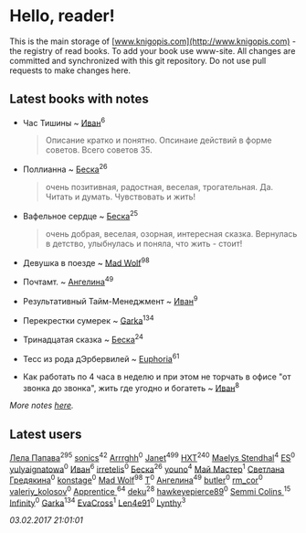 # Hello, reader!
This is the main storage of [www.knigopis.com](http://www.knigopis.com) - the registry of read books.
To add your book use www-site. All changes are committed and synchronized with this git repository.
Do not use pull requests to make changes here.


## Latest books with notes
* Час Тишины ~ [Иван](users/111/111223381196748176136-google)<sup>6</sup>
    > Описание кратко и понятно. Опсинаие действий в форме советов. Всего советов 35.

* Поллианна ~ [Беска](users/157/1577468-vkontakte)<sup>26</sup>
    > очень позитивная, радостная, веселая, трогательная. Да. Читать и думать. Чувствовать и жить!

* Вафельное сердце ~ [Беска](users/157/1577468-vkontakte)<sup>25</sup>
    > очень добрая, веселая, озорная, интересная сказка. Вернулась в детство, улыбнулась и поняла, что жить - стоит!

* Девушка в поезде ~ [Mad Wolf](users/947/94738840-vkontakte)<sup>98</sup>

* Почтамт. ~ [Ангелина](users/837/83788782-vkontakte)<sup>49</sup>

* Результативный Тайм-Менеджмент ~ [Иван](users/111/111223381196748176136-google)<sup>9</sup>

* Перекрестки сумерек ~ [Garka](users/115/115753719718250012620-google)<sup>134</sup>

* Тринадцатая сказка ~ [Беска](users/157/1577468-vkontakte)<sup>24</sup>

* Тесс из рода дЭрбервилей ~ [Euphoria](users/106/106304994652616315178-google)<sup>61</sup>

* Как работать по 4 часа в неделю и при этом не торчать в офисе "от звонка до звонка", жить где угодно и богатеть ~ [Иван](users/111/111223381196748176136-google)<sup>8</sup>


_More notes [here](latest_books_with_notes.md)._


## Latest users
[Лела Папава](users/761/76187635-vkontakte)<sup>295</sup> 
[sonics](users/588/5880221-vkontakte)<sup>42</sup> 
[Arrrghh](users/314/314964649-yandex)<sup>0</sup> 
[Janet](users/205/20565064-vkontakte)<sup>499</sup> 
[HXT](users/100/100002563462782-facebook)<sup>240</sup> 
[Maelys Stendhal](users/152/152183909-vkontakte)<sup>4</sup> 
[ES](users/106/106080443295631078644-google)<sup>0</sup> 
[yulyaignatowa](users/853/85303248-vkontakte)<sup>0</sup> 
[Иван](users/111/111223381196748176136-google)<sup>6</sup> 
[irretelis](users/113/113680059831396460315-google)<sup>0</sup> 
[Беска](users/157/1577468-vkontakte)<sup>26</sup> 
[youno](users/302/302928912-vkontakte)<sup>4</sup> 
[Май Мастер](users/102/102220851636735847600-google)<sup>1</sup> 
[Светлана Гредякина](users/147/14774538313933771045-mailru)<sup>0</sup> 
[konstage](users/164/1647931-vkontakte)<sup>0</sup> 
[Mad Wolf](users/947/94738840-vkontakte)<sup>98</sup> 
[T](users/128/1285226392222771641-mailru)<sup>0</sup> 
[Ангелина](users/837/83788782-vkontakte)<sup>49</sup> 
[butler](users/405/405976511-vkontakte)<sup>0</sup> 
[rm_cor](users/729/72927449-vkontakte)<sup>0</sup> 
[valeriy_kolosov](users/101/101924645-vkontakte)<sup>0</sup> 
[Apprentice ](users/528/52821952-vkontakte)<sup>64</sup> 
[deku](users/384/384194935-vkontakte)<sup>28</sup> 
[hawkeyepierce89](users/317/317314037-vkontakte)<sup>0</sup> 
[Semmi Colins ](users/100/100632786848817999592-google)<sup>15</sup> 
[Infinity](users/112/112221849148277132186-google)<sup>0</sup> 
[Garka](users/115/115753719718250012620-google)<sup>134</sup> 
[EvaCross](users/101/101087736502737132131-google)<sup>1</sup> 
[Len4e91](users/254/254448176-yandex)<sup>0</sup> 
[Lynthy](users/105/105478879380432387317-google)<sup>3</sup> 


_03.02.2017 21:01:01_
